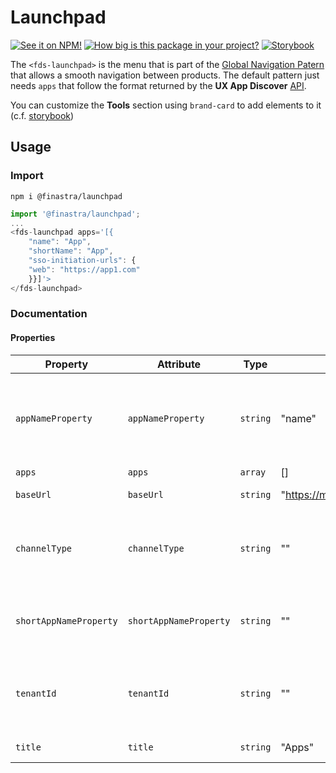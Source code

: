 # Launchpad

[![See it on NPM!](https://img.shields.io/npm/v/@finastra/launchpad?style=for-the-badge)](https://www.npmjs.com/package/@finastra/launchpad)
[![How big is this package in your project?](https://img.shields.io/bundlephobia/minzip/@finastra/launchpad?style=for-the-badge)](https://bundlephobia.com/result?p=@finastra/launchpad)
[![Storybook](https://shields.io/badge/-Play%20with%20this%20web%20component-2a0481?logo=storybook&style=for-the-badge)](https://finastra.github.io/finastra-design-system/?path=/story/navigation-launchpad--default)

The `<fds-launchpad>` is the menu that is part of the [Global Navigation Patern](https://design.fusionfabric.cloud/patterns/global-navigation?tab=design) that allows a smooth navigation between products. The default pattern just needs `apps` that follow the format returned by the __UX App Discover__ [API](https://developer.fusionfabric.cloud/api/ux-app-b2e-v1-5a288578-e832-11ea-adc1-0242ac120002/docs).

You can customize the __Tools__ section using `brand-card` to add elements to it (c.f. [storybook](https://finastra.github.io/finastra-design-system/?path=/story/navigation-launchpad--with-tools))



## Usage

### Import

```
npm i @finastra/launchpad
```

```ts
import '@finastra/launchpad';
...
<fds-launchpad apps='[{
    "name": "App",
    "shortName": "App",
    "sso-initiation-urls": {
    "web": "https://app1.com"
    }}]'>
</fds-launchpad>
```


### Documentation
<!-- DOC -->
#### Properties

| Property               | Attribute              | Type     | Default                             | Description                                      |
|------------------------|------------------------|----------|-------------------------------------|--------------------------------------------------|
| `appNameProperty`      | `appNameProperty`      | `string` | "name"                              | Name of application name property of type string that will be used by the product card. |
| `apps`                 | `apps`                 | `array`  | []                                  | List of apps.                                    |
| `baseUrl`              | `baseUrl`              | `string` | "https://myapps.fusionfabric.cloud" | Base url of the Launchpage.                      |
| `channelType`          | `channelType`          | `string` | ""                                  | If channelType is empty, the Launchpad will try to extract it from the window.location. |
| `shortAppNameProperty` | `shortAppNameProperty` | `string` | ""                                  | Name of the short application name property used by the product card. |
| `tenantId`             | `tenantId`             | `string` | ""                                  | If tenantId is empty, the Launchpad will try to extract it from the window.location. |
| `title`                | `title`                | `string` | "Apps"                              | Title used by the menu trigger.                  |
<!-- /DOC -->